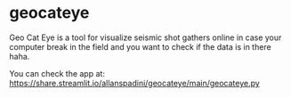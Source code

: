 # geocateye
Geo Cat Eye is a tool for visualize seismic shot gathers online in case your computer break in the field and you want to check if the data is in there haha. 

You can check the app at:
https://share.streamlit.io/allanspadini/geocateye/main/geocateye.py
